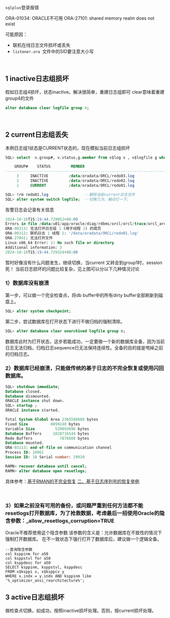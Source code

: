 

​`sqlplus`​登录报错

ORA-01034: ORACLE不可用
ORA-27101: shared memory realm does not exist

可能原因：

- 联机在线日志文件损坏或丢失
- ​`listener.ora `​文件中的SID要注意大小写

‍

## 1 inactive日志组损坏

假如日志组4损坏，状态inactive。解决很简单，重建日志组即可
clear意味着重建group4的文件

```sql
alter database clear logfile group 4;
```

‍

## 2 current日志组丢失

本例日志组1状态是CURRENT状态的，现在模拟当前日志组损坏

```sql
SQL> select  v.group#, v.status,g.member from v$log v , v$logfile g where v.GROUP#=g.GROUP#;

    GROUP#    STATUS         MEMBER
--------------------------------------------------------------------------------
	 3     INACTIVE			/data/oradata/ORCL/redo03.log
	 2     INACTIVE			/data/oradata/ORCL/redo02.log
	 1     CURRENT			/data/oradata/ORCL/redo01.log

SQL> !rm redo01.log                --删除当前current日志文件
SQL> alter system switch logfile;  --切换几次，触动它一下。
```

告警日志会记录有关信息

```sql
2024-10-16T15:19:44.729052+08:00
Errors in file /data/u01/app/oracle/diag/rdbms/orcl/orcl/trace/orcl_arc2_6882.trc:
ORA-00313: 无法打开日志组 1 (用于线程 1) 的成员
ORA-00312: 联机日志 1 线程 1: '/data/oradata/ORCL/redo01.log'
ORA-27041: 无法打开文件
Linux-x86_64 Error: 2: No such file or directory
Additional information: 3
2024-10-16T15:19:44.729324+08:00

```

暂时好像没有什么问题发生，继续切换，当current 又转会到group1时，session死！
当前日志损坏的问题比较复杂，见上图可以分以下几种情况讨论

### 1）数据库没有崩溃

第一步，可以做一个完全检查点，将db buffer中的所有dirty buffer全部刷新到磁盘上。

```sql
SQL> alter system checkpoint;
```

第二步，尝试数据库在打开状态下进行不做归档的强制清除。

```sql
SQL> alter database clear unarchived logfile group n;
```

数据库此时为打开状态，这步若能成功，一定要做一个新的数据库全备，因为当前日志无法归档，归档日志sequence已无法保持连续性。全备的目的就是甩掉之前的归档日志。

### 2）数据库已经崩溃，只能做传统的基于日志的不完全恢复或使用闪回数据库。

```sql
SQL> shutdown immediate;
Database closed.
Database dismounted.
ORACLE instance shut down.
SQL> startup ;
ORACLE instance started.

Total System Global Area 2365586088 bytes
Fixed Size		    8899240 bytes
Variable Size		  520093696 bytes
Database Buffers	 1828716544 bytes
Redo Buffers		    7876608 bytes
Database mounted.
ORA-03113: end-of-file on communication channel
Process ID: 10961
Session ID: 18 Serial number: 29920

```

```sql
RAMN> recover database until cancel;
RAMN> alter database open resetlogs;
```

具体参考：[基于RMAN的不完全恢复](../Oracle%20备份恢复/基于RMAN的不完全恢复.md) [二、基于日志序列号的恢复举例](../Oracle%20备份恢复/基于RMAN的不完全恢复.md#20240506144841-89i2vua)

‍

### 3）如果之前没有可用的备份，或问题严重到任何方法都不能resetlogs打开数据库，为了抢救数据，考虑最后一招使用Oracle的隐含参数：\_allow\_resetlogs\_corruption=TRUE

Oracle不推荐使用这个隐含参数
该参数的含义是：允许数据库在不致性的情况下强制打开数据库。
在不一致状态下强行打开了数据库后，建议做一个逻辑全备。

```
--查询隐含参数
col ksppinm for a50
col ksppstvl for a50
col ksppdesc for a50
SELECT ksppinm, ksppstvl, ksppdesc
FROM x$ksppi x, x$ksppcv y
WHERE x.indx = y.indx AND ksppinm like '%_optimizer_ansi_rearchitecture%';
```

## 3 active日志组损坏

做检查点切换，如成功，按照inactive损坏处理。否则，按current损坏处理。

‍

